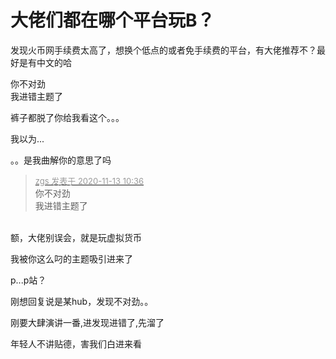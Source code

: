 # 大佬们都在哪个平台玩B？


发现火币网手续费太高了，想换个低点的或者免手续费的平台，有大佬推荐不？最好是有中文的哈<img id="aimg_wt44T" onclick="zoom(this, this.src, 0, 0, 0)" class="zoom" src="https://cdn.jsdelivr.net/gh/hishis/forum-master/public/images/patch.gif" onmouseover="img_onmouseoverfunc(this)" onload="thumbImg(this)" border="0" alt="" />

你不对劲<br />
我进错主题了

裤子都脱了你给我看这个。。。

我以为...

。。是我曲解你的意思了吗

<div class="quote"><blockquote><font size="2"><a href="https://www.hostloc.com/forum.php?mod=redirect&amp;goto=findpost&amp;pid=9447362&amp;ptid=766127" target="_blank"><font color="#999999">zgs 发表于 2020-11-13 10:36</font></a></font><br />
你不对劲<br />
我进错主题了</blockquote></div><br />
额，大佬别误会，就是玩虚拟货币<img id="aimg_ettBl" onclick="zoom(this, this.src, 0, 0, 0)" class="zoom" src="https://cdn.jsdelivr.net/gh/hishis/forum-master/public/images/patch.gif" onmouseover="img_onmouseoverfunc(this)" onload="thumbImg(this)" border="0" alt="" />

我被你这么叼的主题吸引进来了

p...p站？

刚想回复说是某hub，发现不对劲。。<img id="aimg_f9W5m" onclick="zoom(this, this.src, 0, 0, 0)" class="zoom" src="https://cdn.jsdelivr.net/gh/hishis/forum-master/public/images/patch.gif" onmouseover="img_onmouseoverfunc(this)" onload="thumbImg(this)" border="0" alt="" />

刚要大肆演讲一番,进发现进错了,先溜了

年轻人不讲贴德，害我们白进来看<img id="aimg_pwDdd" onclick="zoom(this, this.src, 0, 0, 0)" class="zoom" src="https://cdn.jsdelivr.net/gh/hishis/forum-master/public/images/patch.gif" onmouseover="img_onmouseoverfunc(this)" onload="thumbImg(this)" border="0" alt="" />
